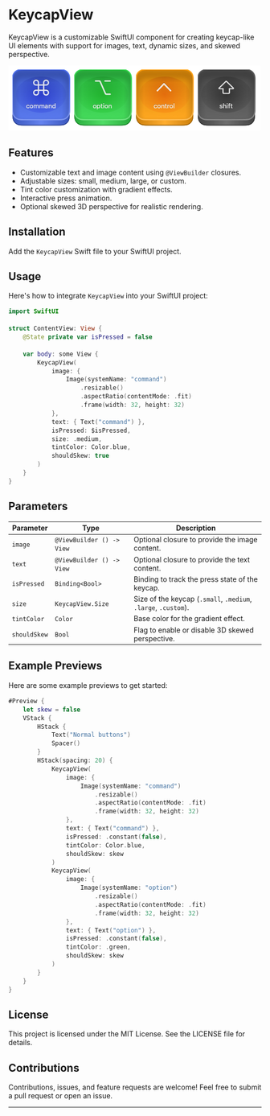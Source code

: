 
# KeycapView

KeycapView is a customizable SwiftUI component for creating keycap-like UI elements with support for images, text, dynamic sizes, and skewed perspective.

![keycaps](./Assets/keycaps.png)

## Features

- Customizable text and image content using `@ViewBuilder` closures.
- Adjustable sizes: small, medium, large, or custom.
- Tint color customization with gradient effects.
- Interactive press animation.
- Optional skewed 3D perspective for realistic rendering.

## Installation

Add the `KeycapView` Swift file to your SwiftUI project.

## Usage

Here's how to integrate `KeycapView` into your SwiftUI project:

```swift
import SwiftUI

struct ContentView: View {
    @State private var isPressed = false

    var body: some View {
        KeycapView(
            image: {
                Image(systemName: "command")
                    .resizable()
                    .aspectRatio(contentMode: .fit)
                    .frame(width: 32, height: 32)
            },
            text: { Text("command") },
            isPressed: $isPressed,
            size: .medium,
            tintColor: Color.blue,
            shouldSkew: true
        )
    }
}
```

## Parameters

| Parameter      | Type                        | Description                                                  |
|----------------|-----------------------------|--------------------------------------------------------------|
| `image`        | `@ViewBuilder () -> View`   | Optional closure to provide the image content.               |
| `text`         | `@ViewBuilder () -> View`   | Optional closure to provide the text content.                |
| `isPressed`    | `Binding<Bool>`             | Binding to track the press state of the keycap.              |
| `size`         | `KeycapView.Size`           | Size of the keycap (`.small`, `.medium`, `.large`, `.custom`).|
| `tintColor`    | `Color`                     | Base color for the gradient effect.                          |
| `shouldSkew`   | `Bool`                      | Flag to enable or disable 3D skewed perspective.             |

## Example Previews

Here are some example previews to get started:

```swift
#Preview {
    let skew = false
    VStack {
        HStack {
            Text("Normal buttons")
            Spacer()
        }
        HStack(spacing: 20) {
            KeycapView(
                image: {
                    Image(systemName: "command")
                        .resizable()
                        .aspectRatio(contentMode: .fit)
                        .frame(width: 32, height: 32)
                },
                text: { Text("command") },
                isPressed: .constant(false),
                tintColor: Color.blue,
                shouldSkew: skew
            )
            KeycapView(
                image: {
                    Image(systemName: "option")
                        .resizable()
                        .aspectRatio(contentMode: .fit)
                        .frame(width: 32, height: 32)
                },
                text: { Text("option") },
                isPressed: .constant(false),
                tintColor: .green,
                shouldSkew: skew
            )
        }
    }
}
```

## License

This project is licensed under the MIT License. See the LICENSE file for details.

## Contributions

Contributions, issues, and feature requests are welcome! Feel free to submit a pull request or open an issue.

---
